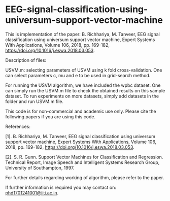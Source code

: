 # EEG-signal-classification-using-universum-support-vector-machine

This is implementation of the paper: B. Richhariya, M. Tanveer, EEG signal classification using universum support vector machine, Expert Systems With Applications, Volume 106, 2018, pp. 169-182, https://doi.org/10.1016/j.eswa.2018.03.053.

Description of files:

USVM.m: selecting parameters of USVM using k fold cross-validation. One can select parameters c, mu and e to be used in grid-search method.

For running the USVM algorithm, we have included the wpbc dataset. One can simply run the USVM.m file to check the obtained results on this sample dataset. To run experiments on more datasets, simply add datasets in the folder and run USVM.m file.

This code is for non-commercial and academic use only. Please cite the following papers if you are using this code.

References:

[1]. B. Richhariya, M. Tanveer, EEG signal classification using universum support vector machine, Expert Systems With Applications, Volume 106, 2018, pp. 169-182, https://doi.org/10.1016/j.eswa.2018.03.053.

[2]. S. R. Gunn. Support Vector Machines for Classification and Regression. Technical Report, Image Speech and Intelligent Systems Research Group, University of Southampton, 1997.

For further details regarding working of algorithm, please refer to the paper.

If further information is required you may contact on: phd1701241001@iiti.ac.in.
